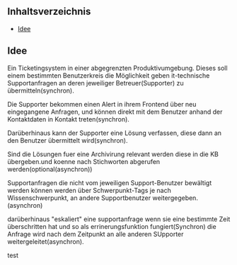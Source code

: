 ## Inhaltsverzeichnis
* [Idee](#Idee)

## <a id="Idee"/>Idee
Ein Ticketingsystem in einer abgegrenzten Produktivumgebung. Dieses soll einem bestimmten Benutzerkreis die Möglichkeit geben it-technische Supportanfragen an deren jeweiliger Betreuer(Supporter) zu übermitteln(synchron).

Die Supporter bekommen einen Alert in ihrem Frontend über neu eingegangene Anfragen, und können direkt mit dem Benutzer anhand der Kontaktdaten in Kontakt treten(synchron).

Darüberhinaus kann der Supporter eine Lösung verfassen, diese dann an den Benutzer übermittelt wird(synchron). 

Sind die Lösungen fuer eine Archivirung relevant werden diese in die KB übergeben.und koenne nach Stichworten abgerufen werden(optional(asynchron))

Supportanfragen die nicht vom jeweiligen Support-Benutzer bewältigt werden können werden über Schwerpunkt-Tags je nach Wissenschwerpunkt, an andere Supportbenutzer weitergegeben.(asynchron) 

darüberhinaus "eskaliert" eine supportanfrage wenn sie eine bestimmte Zeit überschritten hat und so als errinerungsfunktion fungiert(Synchron) die Anfrage wird nach dem Zeitpunkt an alle anderen SUpporter weitergeleitet(asynchron).

test